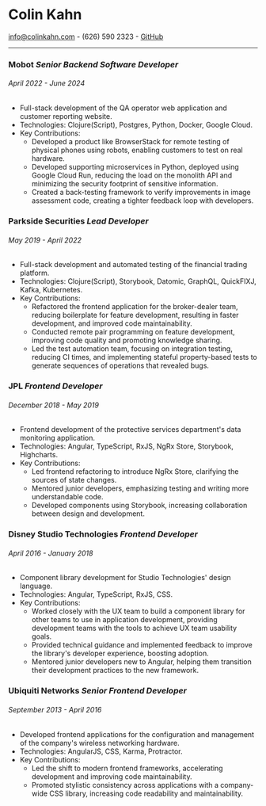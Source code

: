 # Colin Kahn

info@colinkahn.com - (626) 590 2323 - [GitHub](https://github.com/colinkahn)

---

### Mobot _Senior Backend Software Developer_
###### April 2022 - June 2024

- Full-stack development of the QA operator web application and customer reporting website.
- Technologies: Clojure(Script), Postgres, Python, Docker, Google Cloud.
- Key Contributions:
  - Developed a product like BrowserStack for remote testing of physical phones using robots, enabling customers to test on real hardware.
  - Developed supporting microservices in Python, deployed using Google Cloud Run, reducing the load on the monolith API and minimizing the security footprint of sensitive information.
  - Created a back-testing framework to verify improvements in image assessment code, creating a tighter feedback loop with developers.

### Parkside Securities _Lead Developer_
###### May 2019 - April 2022

- Full-stack development and automated testing of the financial trading platform.
- Technologies: Clojure(Script), Storybook, Datomic, GraphQL, QuickFIXJ, Kafka, Kubernetes.
- Key Contributions:
  - Refactored the frontend application for the broker-dealer team, reducing boilerplate for feature development, resulting in faster development, and improved code maintainability.
  - Conducted remote pair programming on feature development, improving code quality and promoting knowledge sharing.
  - Led the test automation team, focusing on integration testing, reducing CI times, and implementing stateful property-based tests to generate sequences of operations that revealed bugs.

### JPL _Frontend Developer_
###### December 2018 - May 2019

- Frontend development of the protective services department's data monitoring application.
- Technologies: Angular, TypeScript, RxJS, NgRx Store, Storybook, Highcharts.
- Key Contributions:
  - Led frontend refactoring to introduce NgRx Store, clarifying the sources of state changes.
  - Mentored junior developers, emphasizing testing and writing more understandable code.
  - Developed components using Storybook, increasing collaboration between design and development.

### Disney Studio Technologies _Frontend Developer_
###### April 2016 - January 2018

- Component library development for Studio Technologies' design language.
- Technologies: Angular, TypeScript, RxJS, CSS.
- Key Contributions:
  - Worked closely with the UX team to build a component library for other teams to use in application development, providing development teams with the tools to achieve UX team usability goals.
  - Provided technical guidance and implemented feedback to improve the library's developer experience, boosting adoption.
  - Mentored junior developers new to Angular, helping them transition their development practices to the new framework.

### Ubiquiti Networks _Senior Frontend Developer_
###### September 2013 - April 2016

- Developed frontend applications for the configuration and management of the company's wireless networking hardware.
- Technologies: AngularJS, CSS, Karma, Protractor.
- Key Contributions:
  - Led the shift to modern frontend frameworks, accelerating development and improving code maintainability.
  - Promoted stylistic consistency across applications with a company-wide CSS library, increasing code readability and maintainability.

